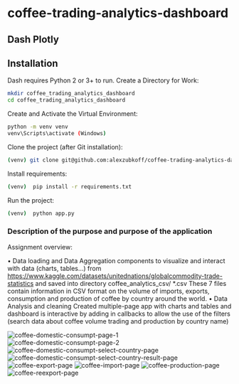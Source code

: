 # coffee-trading-analytics-dashboard 
## Dash Plotly

## Installation

Dash requires Python 2 or 3+ to run.
Create a Directory for Work:
```sh
mkdir coffee_trading_analytics_dashboard 
cd coffee_trading_analytics_dashboard 
```
Create and Activate the Virtual Environment:
```sh
python -m venv venv
venv\Scripts\activate (Windows)
```
Clone the project (after Git installation):
```sh
(venv) git clone git@github.com:alexzubkoff/coffee-trading-analytics-dashboard.git .
```
Install requirements:
```sh
(venv)  pip install -r requirements.txt
```
Run the project:
```sh
(venv)  python app.py
```

### Description of the purpose and purpose of the application

Assignment overview:

• Data loading and Data Aggregation components to visualize and interact with data (charts, tables…) from 
https://www.kaggle.com/datasets/unitednations/globalcommodity-trade-statistics 
and saved into directory coffee_analytics_csv/ *.csv
These 7 files contain information in CSV format on the volume of imports, exports, consumption and production of coffee 
by country around the world.
• Data Analysis and cleaning
Created multiple-page app with charts and tables and dashboard is interactive by adding in callbacks to allow the use of
the filters (search data about coffee volume trading and production by country name)

![coffee-domestic-consumpt-page-1](https://user-images.githubusercontent.com/22620680/213316885-6f769761-6c63-40f4-905f-70bafab18b60.png)
![coffee-domestic-consumpt-page-2](https://user-images.githubusercontent.com/22620680/213316888-0d38ac9e-0b64-422a-b41c-99978f539b69.png)
![coffee-domestic-consumpt-select-country-page](https://user-images.githubusercontent.com/22620680/213316889-81412a95-6fbb-4aab-924a-9c3cef7963ec.png)
![coffee-domestic-consumpt-select-country-result-page](https://user-images.githubusercontent.com/22620680/213316891-66754c6c-9144-44e4-9a0b-2b9e0bb2c2ec.png)
![coffee-export-page](https://user-images.githubusercontent.com/22620680/213316893-f6020a93-a158-44e6-9b7f-48668fcd16be.png)
![coffee-import-page](https://user-images.githubusercontent.com/22620680/213316895-6b7baffe-1f74-4788-88db-da857381010b.png)
![coffee-production-page](https://user-images.githubusercontent.com/22620680/213316898-e3435500-01b7-4c12-9ca9-dfac1d019f3d.png)
![coffee-reexport-page](https://user-images.githubusercontent.com/22620680/213316900-f5406bd0-c3d7-422c-be46-9dcf8827e94a.png)
